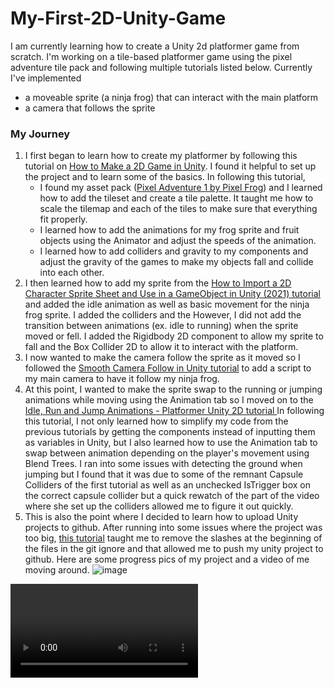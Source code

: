 # My-First-2D-Unity-Game
 
 I am currently learning how to create a Unity 2d platformer game from scratch. I'm working on a tile-based platformer game using the pixel adventure tile pack and following multiple tutorials listed below. Currently I've implemented 
 * a moveable sprite (a ninja frog) that can interact with the main platform
 * a camera that follows the sprite

### My Journey
1. I first began to learn how to create my platformer by following this tutorial on [How to Make a 2D Game in Unity](https://www.youtube.com/watch?v=on9nwbZngyw&list=PLPV2KyIb3jR6TFcFuzI2bB7TMNIIBpKMQ). I found it helpful to set up the project and to learn some of the basics. In following this tutorial,
   - I found my asset pack ([Pixel Adventure 1 by Pixel Frog](https://assetstore.unity.com/packages/2d/characters/pixel-adventure-1-155360)) and I learned how to add the tileset and create a tile palette. It taught me how to scale the tilemap and each of the tiles to make sure that everything fit properly.
   - I learned how to add the animations for my frog sprite and fruit objects using the Animator and adjust the speeds of the animation.
   - I learned how to add colliders and gravity to my components and adjust the gravity of the games to make my objects fall and collide into each other.
  2. I then learned how to add my sprite from the [How to Import a 2D Character Sprite Sheet and Use in a GameObject in Unity (2021) tutorial](https://www.youtube.com/watch?v=FXXc0hTWIMs) and added the idle animation as well as basic movement for the ninja frog sprite. I added the colliders and the  However, I did not add the transition between animations (ex. idle to running) when the sprite moved or fell. I added the Rigidbody 2D component to allow my sprite to fall and the Box Collider 2D to allow it to interact with the platform.
  3. I now wanted to make the camera follow the sprite as it moved so I followed the [Smooth Camera Follow in Unity tutorial](https://www.youtube.com/watch?v=ZBj3LBA2vUY) to add a script to my main camera to have it follow my ninja frog.
  4. At this point, I wanted to make the sprite swap to the running or jumping animations while moving using the Animation tab so I moved on to the [Idle, Run and Jump Animations - Platformer Unity 2D tutorial ](https://www.youtube.com/watch?v=Sg_w8hIbp4Y) In following this tutorial, I not only learned how to simplify my code from the previous tutorials by getting the components instead of inputting them as variables in Unity, but I also learned how to use the Animation tab to swap between animation depending on the player's movement using Blend Trees. I ran into some issues with detecting the ground when jumping but I found that it was due to some of the remnant Capsule Colliders of the first tutorial as well as an unchecked IsTrigger box on the correct capsule collider but a quick rewatch of the part of the video where she set up the colliders allowed me to figure it out quickly.
5. This is also the point where I decided to learn how to upload Unity projects to github. After running into some issues where the project was too big, [this tutorial](https://www.youtube.com/watch?v=qpXxcvS-g3g) taught me to remove the slashes at the beginning of the files in the git ignore and that allowed me to push my unity project to github. Here are some progress pics of my project and a video of me moving around.
![image](https://github.com/user-attachments/assets/dd72acf2-1a13-4446-bf0f-a44e5d382bf2)
<video src="https://github.com/user-attachments/assets/c4603f09-b601-465f-b9c4-108514ac7119"/>



### Next Steps
Next, I hope to add more interactable platforms (as the current ones have a lot of friction and are a bit glitchy) and a way to collect fruits as the player. I also want to add levels (probably basic ones just to keep learning how to use Unity). After that I want to focus on how to add more functionality to the sprite (ex. double jumps, wall jumps, etc.) or even learn how to add a second player.
